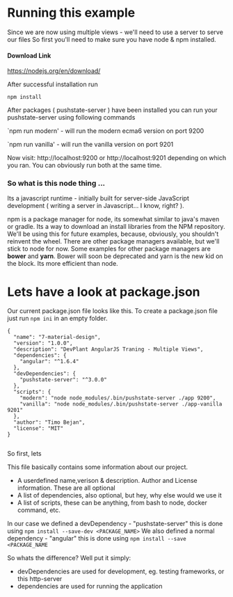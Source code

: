 # Running this example

Since we are now using multiple views - we'll need to use a server to serve our files
So first you'll need to make sure you have node & npm installed.
#### Download Link
https://nodejs.org/en/download/

After successful installation run

`npm install`

After packages ( pushstate-server ) have been installed you can run your pushstate-server using following commands

`npm run modern' - will run the modern ecma6 version on port 9200

`npm run vanilla' - will run the vanilla version on port 9201

Now visit: http://localhost:9200 or http://localhost:9201 depending on which you ran.
You can obviously run both at the same time.

### So what is this node thing ...
Its a javascript runtime - initially built for server-side JavaScript development 
( writing a server in Javascript... I know, right? ). 

npm is a package manager for node, its somewhat similar to java's maven or gradle. Its a way to download an install libraries 
from the NPM repository. We'll be using this for future examples, because, obviously, you shouldn't reinvent the wheel.
There are other package managers available, but we'll stick to node for now. Some examples for other package managers are
 **bower** and **yarn**. Bower will soon be deprecated and yarn is the new kid on the block. Its more efficient than node.
 
# Lets have a look at package.json

Our current package.json file looks like this. To create a package.json file just run `npm ini` in an empty folder.
 
```
{
  "name": "7-material-design",
  "version": "1.0.0",
  "description": "DevPlant AngularJS Traning - Multiple Views",
  "dependencies": {
    "angular": "^1.6.4"
  },
  "devDependencies": {
    "pushstate-server": "^3.0.0"
  },
  "scripts": {
    "modern": "node node_modules/.bin/pushstate-server ./app 9200",
    "vanilla": "node node_modules/.bin/pushstate-server ./app-vanilla 9201"
  },
  "author": "Timo Bejan",
  "license": "MIT"
}


``` 

So first, lets 

This file basically contains some information about our project. 
- A userdefined name,verison & description. Author and License information. These are all optional
- A list of dependencies, also optional, but hey, why else would we use it
- A list of scripts, these can be anything, from bash to node, docker command, etc.


In our case we defined a devDependency - "pushstate-server" this is done using `npm install --save-dev <PACKAGE_NAME>`
We also defined a normal dependency - "angular" this is done using `npm install --save <PACKAGE_NAME`

So whats the difference? Well put it simply:

- devDependencies are used for development, eg. testing frameworks, or this http-server
- dependencies are used for running the application

